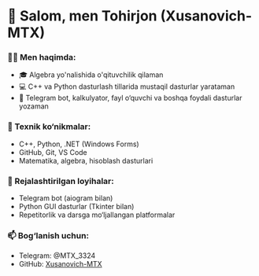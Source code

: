 
# 👋 Salom, men Tohirjon (Xusanovich-MTX)

### 🧑‍💻 Men haqimda:
- 🎓 Algebra yo'nalishida o'qituvchilik qilaman
- 💻 C++ va Python dasturlash tillarida mustaqil dasturlar yarataman
- 🤖 Telegram bot, kalkulyator, fayl o‘quvchi va boshqa foydali dasturlar yozaman

### 🔧 Texnik ko‘nikmalar:
- C++, Python, .NET (Windows Forms)
- GitHub, Git, VS Code
- Matematika, algebra, hisoblash dasturlari

### 📌 Rejalashtirilgan loyihalar:
- Telegram bot (aiogram bilan)
- Python GUI dasturlar (Tkinter bilan)
- Repetitorlik va darsga mo‘ljallangan platformalar

### 📫 Bog‘lanish uchun:
- Telegram: @MTX_3324
- GitHub: [Xusanovich-MTX](https://github.com/Xusanovich-MTX)


